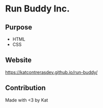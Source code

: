 # Run Buddy Inc.

## Purpose
* HTML
* CSS

## Website
https://katcontrerasdev.github.io/run-buddy/

## Contribution
Made with <3 by Kat

